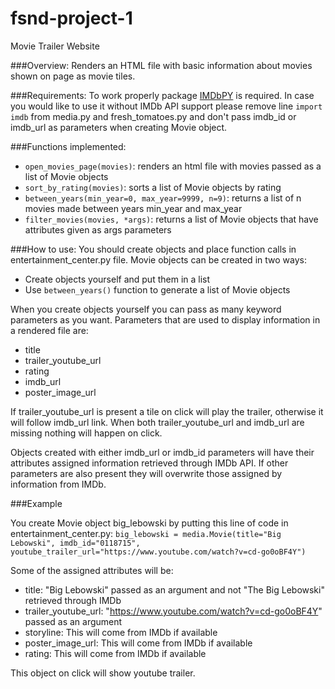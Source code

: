 # fsnd-project-1
Movie Trailer Website

###Overview:
Renders an HTML file with basic information about movies shown on page as movie tiles.

###Requirements:
To work properly package [IMDbPY](http://imdbpy.sourceforge.net/) is required.
In case you would like to use it without IMDb API support please remove
line `import imdb` from media.py and fresh_tomatoes.py and don't pass imdb_id or imdb_url
as parameters when creating Movie object.

###Functions implemented:
* `open_movies_page(movies)`: renders an html file with movies passed as a list of Movie objects
* `sort_by_rating(movies)`: sorts a list of Movie objects by rating
* `between_years(min_year=0, max_year=9999, n=9)`: returns a list of n movies made between years min_year and max_year
* `filter_movies(movies, *args)`: returns a list of Movie objects that have attributes given as args parameters

###How to use:
You should create objects and place function calls in entertainment_center.py file.
Movie objects can be created in two ways:
* Create objects yourself and put them in a list
* Use `between_years()` function to generate a list of Movie objects

When you create objects yourself you can pass as many keyword parameters as you want.
Parameters that are used to display information in a rendered file are:
* title
* trailer_youtube_url
* rating
* imdb_url
* poster_image_url

If trailer_youtube_url is present a tile on click will play the trailer, otherwise it will follow imdb_url link.
When both trailer_youtube_url and imdb_url are missing nothing will happen on click.

Objects created with either imdb_url or imdb_id parameters will have their attributes assigned
information retrieved through IMDb API.
If other parameters are also present they will overwrite those assigned by information from IMDb.

###Example

You create Movie object big_lebowski by putting this line of code in entertainment_center.py:
`big_lebowski = media.Movie(title="Big Lebowski", imdb_id="0118715", 
                            youtube_trailer_url="https://www.youtube.com/watch?v=cd-go0oBF4Y")`

Some of the assigned attributes will be:
* title: "Big Lebowski" passed as an argument and not "The Big Lebowski" retrieved through IMDb
* trailer_youtube_url: "https://www.youtube.com/watch?v=cd-go0oBF4Y" passed as an argument
* storyline: This will come from IMDb if available
* poster_image_url: This will come from IMDb if available
* rating: This will come from IMDb if available

This object on click will show youtube trailer.
